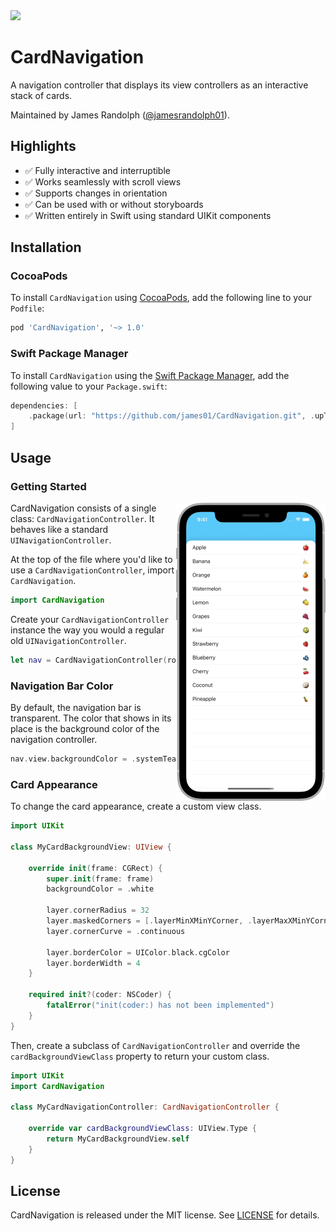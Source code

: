 <img src="Docs/Images/Icon.png" width="180" />

# CardNavigation

A navigation controller that displays its view controllers as an interactive stack of cards.

Maintained by James Randolph ([@jamesrandolph01](https://twitter.com/jamesrandolph01)).

## Highlights

- ✅ Fully interactive and interruptible
- ✅ Works seamlessly with scroll views
- ✅ Supports changes in orientation
- ✅ Can be used with or without storyboards
- ✅ Written entirely in Swift using standard UIKit components

## Installation

### CocoaPods

To install `CardNavigation` using [CocoaPods](https://cocoapods.org), add the following line to your `Podfile`:

```ruby
pod 'CardNavigation', '~> 1.0'
```

### Swift Package Manager

To install `CardNavigation` using the [Swift Package Manager](https://swift.org/package-manager/), add the following value to your `Package.swift`:

```swift
dependencies: [
    .package(url: "https://github.com/james01/CardNavigation.git", .upToNextMajor(from: "1.0.0"))
]
```

## Usage

### Getting Started

<img align="right" src="Docs/Images/Screen.gif" width="239" />

CardNavigation consists of a single class: `CardNavigationController`. It behaves like a standard `UINavigationController`.

At the top of the file where you'd like to use a `CardNavigationController`, import `CardNavigation`.

```swift
import CardNavigation
```

Create your `CardNavigationController` instance the way you would a regular old `UINavigationController`.

```swift
let nav = CardNavigationController(rootViewController: SomeViewController())
```

### Navigation Bar Color

By default, the navigation bar is transparent. The color that shows in its place is the background color of the navigation controller.

```swift
nav.view.backgroundColor = .systemTeal
```

### Card Appearance

To change the card appearance, create a custom view class.

```swift
import UIKit

class MyCardBackgroundView: UIView {

    override init(frame: CGRect) {
        super.init(frame: frame)
        backgroundColor = .white

        layer.cornerRadius = 32
        layer.maskedCorners = [.layerMinXMinYCorner, .layerMaxXMinYCorner]
        layer.cornerCurve = .continuous

        layer.borderColor = UIColor.black.cgColor
        layer.borderWidth = 4
    }

    required init?(coder: NSCoder) {
        fatalError("init(coder:) has not been implemented")
    }
}
```

Then, create a subclass of `CardNavigationController` and override the `cardBackgroundViewClass` property to return your custom class.

```swift
import UIKit
import CardNavigation

class MyCardNavigationController: CardNavigationController {

    override var cardBackgroundViewClass: UIView.Type {
        return MyCardBackgroundView.self
    }
}
```

## License

CardNavigation is released under the MIT license. See [LICENSE](LICENSE) for details.

